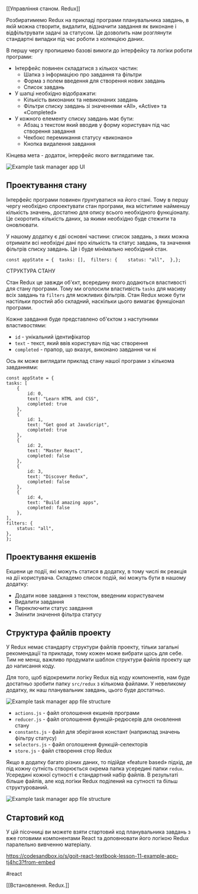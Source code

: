 [[Управління станом. Redux]]

Розбиратимемо Redux на прикладі програми планувальника завдань, в якій можна створити, видалити, відзначити завдання як виконане і відфільтрувати задачі за статусом. Це дозволить нам розглянути стандартні випадки під час роботи з колекцією даних.

В першу чергу пропишемо базові вимоги до інтерфейсу та логіки роботи програми:

-   Інтерфейс повинен складатися з кількох частин:
    -   Шапка з інформацією про завдання та фільтри
    -   Форма з полем введення для створення нових завдань
    -   Список завдань
-   У шапці необхідно відображати:
    -   Кількість виконаних та невиконаних завдань
    -   Фільтри списку завдань зі значеннями «All», «Active» та «Completed»
-   У кожного елементу списку завдань має бути:
    -   Абзац з текстом який вводив у форму користувач під час створення завдання
    -   Чекбокс перемикання статусу «виконано»
    -   Кнопка видалення завдання

Кінцева мета - додаток, інтерфейс якого виглядатиме так.

![Example task manager app UI](https://textbook.edu.goit.global/react-zr7b4k/v1/uk/img/lesson-11/app-preview.png)

## Проектування стану[​](https://textbook.edu.goit.global/react-zr7b4k/v1/uk/docs/lesson-11/example-app#%D0%BF%D1%80%D0%BE%D0%B5%D0%BA%D1%82%D1%83%D0%B2%D0%B0%D0%BD%D0%BD%D1%8F-%D1%81%D1%82%D0%B0%D0%BD%D1%83 "Пряме посилання на цей заголовок")

Інтерфейс програми повинен ґрунтуватися на його стані. Тому в першу чергу необхідно спроектувати стан програми, яка міститиме найменшу кількість значень, достатню для опису всього необхідного функціоналу. Це скоротить кількість даних, за якими необхідно буде стежити та оновлювати.

У нашому додатку є дві основні частини: список завдань, з яких можна отримати всі необхідні дані про кількість та статус завдань, та значення фільтрів списку завдань. Це і буде мінімально необхідний стан.

```
const appState = {  tasks: [],  filters: {    status: "all",  },};
```

СТРУКТУРА СТАНУ

Стан Redux це завжди об'єкт, всередину якого додаються властивості для стану програми. Тому ми оголосили властивість `tasks` для масиву всіх завдань та `filters` для можливих фільтрів. Стан Redux може бути настільки простий або складний, наскільки цього вимагає функціонал програми.

Кожне завдання буде представлено об'єктом з наступними властивостями:

-   `id` - унікальний ідентифікатор
-   `text` - текст, який ввів користувач під час створення
-   `completed` - прапор, що вказує, виконано завдання чи ні

Ось як може виглядати приклад стану нашої програми з кількома завданнями:

```
const appState = {  
tasks: [    
	{ 
		id: 0, 
		text: "Learn HTML and CSS", 
		completed: true 
	},    
	{ 
		id: 1, 
		text: "Get good at JavaScript", 
		completed: true 
	},    
	{ 
		id: 2, 
		text: "Master React", 
		completed: false 
	},    
	{ 
		id: 3, 
		text: "Discover Redux", 
		completed: false 
	},    
	{ 
		id: 4, 
		text: "Build amazing apps", 
		completed: false 
	},  
],  
filters: {    
	status: "all",  
},
};
```

## Проектування екшенів[​](https://textbook.edu.goit.global/react-zr7b4k/v1/uk/docs/lesson-11/example-app#%D0%BF%D1%80%D0%BE%D0%B5%D0%BA%D1%82%D1%83%D0%B2%D0%B0%D0%BD%D0%BD%D1%8F-%D0%B5%D0%BA%D1%88%D0%B5%D0%BD%D1%96%D0%B2 "Пряме посилання на цей заголовок")

Екшени це події, які можуть статися в додатку, в тому числі як реакція на дії користувача. Складемо список подій, які можуть бути в нашому додатку:

-   Додати нове завдання з текстом, введеним користувачем
-   Видалити завдання
-   Переключити статус завдання
-   Змінити значення фільтра статусу

## Структура файлів проекту[​](https://textbook.edu.goit.global/react-zr7b4k/v1/uk/docs/lesson-11/example-app#%D1%81%D1%82%D1%80%D1%83%D0%BA%D1%82%D1%83%D1%80%D0%B0-%D1%84%D0%B0%D0%B9%D0%BB%D1%96%D0%B2-%D0%BF%D1%80%D0%BE%D0%B5%D0%BA%D1%82%D1%83 "Пряме посилання на цей заголовок")

У Redux немає стандарту структури файлів проекту, тільки загальні рекомендації та приклади, тому кожен може вибрати щось для себе. Тим не менш, важливо продумати шаблон структури файлів проекту ще до написання коду.

Для того, щоб відокремити логіку Redux від коду компонентів, нам буде достатньо зробити папку `src/redux` з кількома файлами. У невеликому додатку, як наш планувальник завдань, цього буде достатньо.

![Example task manager app file structure](https://textbook.edu.goit.global/react-zr7b4k/v1/uk/img/lesson-11/basic-structure.png)

-   `actions.js` - файл оголошення екшенів програми
-   `reducer.js` - файл оголошення функцій-редюсерів для оновлення стану
-   `constants.js` - файл для зберігання констант (наприклад значень фільтру статусу)
-   `selectors.js` - файл оголошення функцій-селекторів
-   `store.js` - файл створення стор Redux

Якщо в додатку багато різних даних, то підійде «feature based» підхід, де під кожну сутність створюється окрема папка усередині папки `redux`. Усередині кожної сутності є стандартний набір файлів. В результаті більше файлів, але код логіки Redux поділений на сутності та більш структурований.

![Example task manager app file structure](https://textbook.edu.goit.global/react-zr7b4k/v1/uk/img/lesson-11/feature-based-structure.png)

## Стартовий код[​](https://textbook.edu.goit.global/react-zr7b4k/v1/uk/docs/lesson-11/example-app#%D1%81%D1%82%D0%B0%D1%80%D1%82%D0%BE%D0%B2%D0%B8%D0%B9-%D0%BA%D0%BE%D0%B4 "Пряме посилання на цей заголовок")

У цій пісочниці ви можете взяти стартовий код планувальника завдань з вже готовими компонентами React та доповнювати його логікою Redux паралельно вивченню матеріалу.

https://codesandbox.io/s/goit-react-textbook-lesson-11-example-app-tj4hc3?from-embed

#react 

[[Встановлення. Redux.]]
